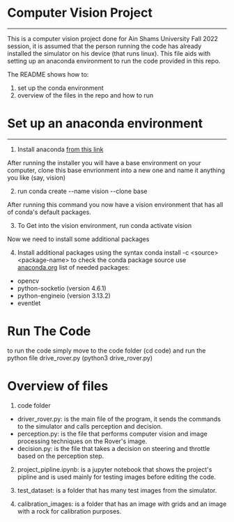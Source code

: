 # Computer Vision Project
---

This is a computer vision project done for Ain Shams University Fall 2022 session, it is assumed that the person running the code has already installed the simulator on his device (that runs linux). This file aids with setting up an anaconda environment to run the code provided in this repo.

The README shows how to:
1. set up the conda environment
2. overview of the files in the repo and how to run

# Set up an anaconda environment
---
1. Install anaconda [from this link](https://www.anaconda.com/products/distribution)

After running the installer you will have a base environment on your computer, clone this base envrionment into a new one and name it anything you like (say, vision)

2. run conda create --name vision --clone base

After running this command you now have a vision environment that has all of conda's default packages.

3. To Get into the vision environment, run conda activate vision

Now we need to install some additional packages

4. Install additional packages using the syntax conda install -c \<source\> \<package-name\> to check the conda package source use [anaconda.org](https://anaconda.org/)
list of needed packages:
- opencv
- python-socketio (version 4.6.1)
- python-engineio (version 3.13.2)
- eventlet

# Run The Code

to run the code simply move to the code folder (cd code) and run the python file drive_rover.py (python3 drive_rover.py)

# Overview of files

1. code folder
- driver_rover.py: is the main file of the program, it sends the commands to the simulator and calls perception and decision.  
- perception.py: is the file that performs computer vision and image processing techniques on the Rover's image.  
- decision.py: is the file that takes a decision on steering and throttle based on the perception step.  

2. project_pipline.ipynb: is a jupyter notebook that shows the project's pipline and is used mainly for testing images before editing the code.  

3. test_dataset: is a folder that has many test images from the simulator.  

4. calibration_images: is a folder that has an image with grids and an image with a rock for calibration purposes.   


